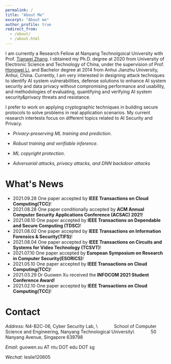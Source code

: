 ```yaml
---
permalink: /
title: "About Me"
excerpt: "About me"
author_profile: true
redirect_from: 
  - /about/
  - /about.html
---
```


 I am currently a Research  Fellow at Nanyang Technolgoical University with Prof. [Tianwei Zhang](https://personal.ntu.edu.sg/tianwei.zhang/). I obtained my Ph.D. degree at 2020 from University of Electronic Science and Technology of China, under the supervision of Prof. [Hongwei Li](https://faculty.uestc.edu.cn/lihongwei/zh_CN/index.htm), and Bachelor degree  at 2014 from Anhui Jianzhu University, Anhui, China. Currently, I am very interested in designing attack techniques to identify AI system vulnerabilities, defense solutions to enhance AI system security and data privacy without compromising performance and usability, and methodologies of evaluating, quantifying and verifying AI system security&privacy threats and resistance.



I prefer to work on applying cryptographic techniques in building secure protocols to solve problems in real application scenarios. My current research intertests focus on different topics related to AI Security and Privacy.

- *Privacy-preserving ML training and prediction*. 

- *Robust training and verifiable inference*.

- *ML copyright protection*.

- *Adversarial attacks, privacy attacks, and DNN backdoor attacks*

What's News
======
- 2021.09.28 One paper accepted by **IEEE Transactions on Cloud Computing(TCC)**!
- 2021.08.28 One paper conditionally accepted by **ACM Annual Computer Security Applications Conference (ACSAC) 2021**! 
- 2021.08.10 One paper  accepted by **IEEE Transactions on Dependable and Secure Computing (TDSC)**!
- 2021.08.02 One paper accepted by **IEEE Transactions on Information Forensics & Security(TIFS)**!
- 2021.08.04 One paper accepted by **IEEE Transactions on Circuits and Systems for Video Technology (TCSVT)**!
- 2021.07.10 One paper accepted by **European Symposium on Research in Computer Security(ESORICS)**!
- 2021.05.10 One paper accepted by **IEEE Transactions on Cloud Computing(TCC)**!
- 2021.03.29 Dr Guowen Xu received the **INFOCOM 2021 Student Conference Award**!
- 2021.02.10 One paper accepted by **IEEE Transactions on Cloud Computing(TCC)**!


Contact
======
*Address*: N4-B2C-06, Cyber Security Lab, \\
&nbsp;&nbsp;&nbsp;&nbsp;&nbsp;&nbsp;&nbsp;&nbsp;&nbsp;&nbsp;&nbsp;
School of Computer Science and Engineering, Nanyang Technological University\\
&nbsp;&nbsp;&nbsp;&nbsp;&nbsp;&nbsp;&nbsp;&nbsp;&nbsp;&nbsp;&nbsp;
50 Nanyang Avenue, Singapore 639798

*Email*: guowen.xu AT ntu DOT edu DOT sg

*Wechat*: leslie120605
